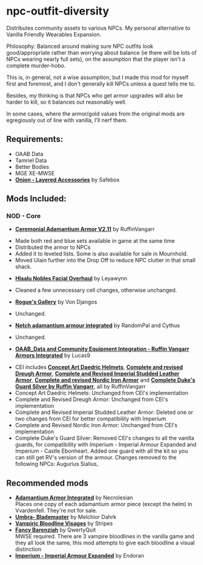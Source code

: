 # npc-outfit-diversity
Distributes community assets to various NPCs. My personal alternative to Vanilla Friendly Wearables Expansion. 

Philosophy: Balanced around making sure NPC outfits look good/appropriate rather than worrying about balance (ie there will be lots of NPCs wearing nearly full sets), on the assumption that the player isn't a complete murder-hobo.  

This is, in general, not a wise assumption, but I made this mod for myself first and foremost, and I don't generally kill NPCs unless a quest tells me to.  

Besides, my thinking is that NPCs who get armor upgrades will also be harder to kill, so it balances out reasonably well.  

In some cases, where the armor/gold values from the original mods are egregiously out of line with vanilla, I'll nerf them.  

## Requirements:
* OAAB Data
* Tamriel Data
* Better Bodies
* MGE XE-MWSE
* [**Onion - Layered Accessories**](https://www.nexusmods.com/morrowind/mods/50352) by Safebox  

## Mods Included:
### NOD - Core
* [**Ceremonial Adamantium Armor V2.11**](https://www.nexusmods.com/morrowind/mods/46629) by RuffinVangarr  
- Made both red and blue sets available in game at the same time  
- Distributed the armor to NPCs
- Added it to leveled lists. Some is also available for sale in Mournhold.  
- Moved Ulain further into the Drop Off to reduce NPC clutter in that small shack.  
* [**Hlaalu Nobles Facial Overhaul**](https://www.nexusmods.com/morrowind/mods/48916) by Leyawynn  
- Cleaned a few unnecessary cell changes, otherwise unchanged.  
* [**Rogue's Gallery**](https://www.nexusmods.com/morrowind/mods/49874) by Von Djangos  
- Unchanged.  
* [**Netch adamantium armour integrated**](https://www.nexusmods.com/morrowind/mods/49641) by RandomPal and Cythus  
- Unchanged.  
* [**OAAB_Data and Community Equipment Integration - Ruffin Vangarr Armors Integrated**](https://www.nexusmods.com/morrowind/mods/50307) by Lucas9  
- CEI includes [**Concept Art Daedric Helmets**](https://www.nexusmods.com/morrowind/mods/49534?tab=description), [**Complete and revised Dreugh Armor**](https://www.nexusmods.com/morrowind/mods/49092), [**Complete and Revised Imperial Studded Leather Armor**](https://www.nexusmods.com/morrowind/mods/49301), [**Complete and revised Nordic Iron Armor**](https://www.nexusmods.com/morrowind/mods/50166) and [**Complete Duke's Guard Silver by Ruffin Vangarr**](https://www.nexusmods.com/morrowind/mods/50481), all by RuffinVangarr  
- Concept Art Daedric Helmets: Unchanged from CEI's implementation
- Complete and Revised Dreugh Armor: Unchanged from CEI's implementation  
- Complete and Revised Imperial Studded Leather Armor:  Deleted one or two changes from CEI for better compatibility with Imperium  
- Complete and Revised Nordic Iron Armor:  Unchanged from CEI's implementation  
- Complete Duke's Guard Silver: Removed CEI's changes to all the vanilla guards, for compatibility with Imperium - Imperial Armour Expanded and Imperium - Castle Ebonheart. Added one guard with all the kit so you can still get RV's version of the armour. Changes removed to the following NPCs: Augurius Sialius,   


## Recommended mods
* [**Adamantium Armor Integrated**](https://www.nexusmods.com/morrowind/mods/47731) by Necrolesian  
Places one copy of each adamantium armor piece (except the helm) in Vvardenfell. They're not for sale.  
* [**Umbra- Blademaster**](https://www.nexusmods.com/morrowind/mods/43275) by Melchior Dahrk  
* [**Vampiric Bloodline Visages**](https://www.nexusmods.com/morrowind/mods/51201) by Stripes  
* [**Fancy Barenziah**](https://www.nexusmods.com/morrowind/mods/49009) by QwertyQuit  
MWSE required. There are 3 vampire bloodlines in the vanilla game and they all look the same, this mod attempts to give each bloodline a visual distinction  
* [**Imperium - Imperial Armour Expanded**](https://www.nexusmods.com/morrowind/mods/51408) by Endoran  